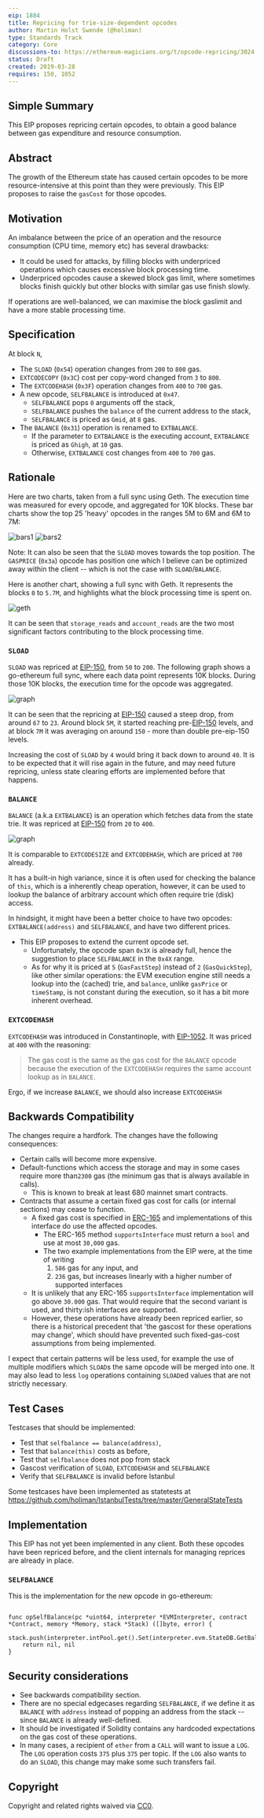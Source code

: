 ```yaml
---
eip: 1884
title: Repricing for trie-size-dependent opcodes 
author: Martin Holst Swende (@holiman)
type: Standards Track
category: Core
discussions-to: https://ethereum-magicians.org/t/opcode-repricing/3024
status: Draft
created: 2019-03-28
requires: 150, 1052
---
```



## Simple Summary

This EIP proposes repricing certain opcodes, to obtain a good balance between gas expenditure and resource consumption.

## Abstract

The growth of the Ethereum state has caused certain opcodes to be more resource-intensive at this point than 
they were previously. This EIP proposes to raise the `gasCost` for those opcodes.

## Motivation

An imbalance between the price of an operation and the resource consumption (CPU time, memory etc)
has several drawbacks:

- It could be used for attacks, by filling blocks with underpriced operations which causes excessive block processing time.
- Underpriced opcodes cause a skewed block gas limit, where sometimes blocks finish quickly but other blocks with similar gas use finish slowly.

If operations are well-balanced, we can maximise the block gaslimit and have a more stable processing time.

## Specification

At block `N`,

- The `SLOAD` (`0x54`) operation changes from `200` to `800` gas.
- `EXTCODECOPY` (`0x3C`) cost per copy-word changed from `3` to `800`.
- The `EXTCODEHASH` (`0x3F`) operation changes from `400` to `700` gas.
- A new opcode, `SELFBALANCE` is introduced at `0x47`.
  - `SELFBALANCE` pops `0` arguments off the stack,
  - `SELFBALANCE` pushes the `balance` of the current address to the stack,
  - `SELFBALANCE` is priced as `Gmid`, at `8` gas.
- The `BALANCE` (`0x31`) operation is renamed to `EXTBALANCE`.
  - If the parameter to `EXTBALANCE` is the executing account, `EXTBALANCE` is priced as `Ghigh`, at `10` gas.
  - Otherwise, `EXTBALANCE` cost changes from `400` to `700` gas.

## Rationale

Here are two charts, taken from a full sync using Geth. The execution time was measured for every opcode, and aggregated for 10K blocks. These bar charts show the top 25 'heavy' opcodes in the ranges 5M to 6M and 6M to 7M:

![bars1](../assets/eip-1884/run3.total-bars-5.png) 
![bars2](../assets/eip-1884/run3.total-bars-6.png) 

Note: It can also be seen that the `SLOAD` moves towards the top position. The `GASPRICE` (`0x3a`) opcode has position one which I believe can be optimized away within the client -- which is not the case with `SLOAD`/`BALANCE`.

Here is another chart, showing a full sync with Geth. It represents the blocks `0` to `5.7M`, and highlights what the block processing time is spent on.

![geth](../assets/eip-1884/geth_processing.png)

It can be seen that `storage_reads` and `account_reads` are the two most significant factors contributing to the block processing time. 

### `SLOAD`

`SLOAD` was repriced at [EIP-150][eip-150], from `50` to `200`. 
The following graph shows a go-ethereum full sync, where each data point represents
 10K blocks. During those 10K blocks, the execution time for the opcode was aggregated.

![graph](../assets/eip-1884/SLOAD-run3.png)

It can be seen that the repricing at [EIP-150][eip-150] caused a steep drop, from around `67` to `23`. 
Around block `5M`, it started reaching pre-[EIP-150][eip-150] levels, and at block `7M` 
it was averaging on around `150` - more than double pre-eip-150 levels. 

Increasing the cost of `SLOAD` by `4` would bring it back down to around `40`. 
It is to be expected that it will rise again in the future, and may need future repricing, unless 
state clearing efforts are implemented before that happens. 

### `BALANCE` 

`BALANCE` (a.k.a `EXTBALANCE`) is an operation which fetches data from the state trie. It was repriced at [EIP-150][eip-150] from `20` to `400`.

![graph](../assets/eip-1884/BALANCE-run3.png)

It is comparable to `EXTCODESIZE` and `EXTCODEHASH`, which are priced at `700` already. 

It has a built-in high variance, since it is often used for checking the balance of `this`, 
which is a inherently cheap operation, however, it can be used to lookup the balance of arbitrary account which often require trie (disk) access. 

In hindsight, it might have been a better choice to have two 
opcodes: `EXTBALANCE(address)` and `SELFBALANCE`, and have two different prices. 

* This EIP proposes to extend the current opcode set.
  * Unfortunately, the opcode span `0x3X` is already full, hence the suggestion to place `SELFBALANCE` in the `0x4X` range.  
  * As for why it is priced at `5` (`GasFastStep`) instead of `2` (`GasQuickStep`), like other similar operations: the EVM execution engine still needs a lookup into the (cached) trie, and `balance`, unlike `gasPrice` or `timeStamp`, is not constant during the execution, so it has a bit more inherent overhead. 


### `EXTCODEHASH`

`EXTCODEHASH` was introduced in Constantinople, with [EIP-1052](https://eips.ethereum.org/EIPS/eip-1052). It was priced at `400` with the reasoning:

> The gas cost is the same as the gas cost for the `BALANCE` opcode because the execution of the `EXTCODEHASH` requires the same account lookup as in `BALANCE`.

Ergo, if we increase `BALANCE`, we should also increase `EXTCODEHASH`


## Backwards Compatibility

The changes require a hardfork. The changes have the following consequences:

- Certain calls will become more expensive.
- Default-functions which access the storage and may in some cases require more than`2300` gas (the minimum gas that is always available in calls). 
  - This is known to break at least 680 mainnet smart contracts.
- Contracts that assume a certain fixed gas cost for calls (or internal sections) may cease to function.
  - A fixed gas cost is specified in [ERC-165](https://eips.ethereum.org/EIPS/eip-165) and implementations of this interface do use the affected opcodes.
    - The ERC-165 method `supportsInterface` must return a `bool` and use at most `30,000` gas.
    - The two example implementations from the EIP were, at the time of writing 
      1. `586` gas for any input, and 
      2. `236` gas, but increases linearly with a higher number of supported interfaces
  - It is unlikely that any ERC-165 `supportsInterface` implementation will go above `30.000` gas. That would require that the second variant is used, and thirty:ish interfaces are supported.  
  - However, these operations have already been repriced earlier, so there is a historical precedent that 'the gascost for these operations may change', which should have prevented such fixed-gas-cost assumptions from being implemented.

I expect that certain patterns will be less used, for example the use of multiple modifiers which `SLOAD`s the same opcode will be merged into one. It may also lead to less `log` operations containing `SLOAD`ed values that are not strictly necessary.

## Test Cases

Testcases that should be implemented: 
- Test that `selfbalance == balance(address)`, 
- Test that `balance(this)` costs as before, 
- Test that `selfbalance` does not pop from stack
- Gascost verification of `SLOAD`, `EXTCODEHASH` and `SELFBALANCE`
- Verify that `SELFBALANCE` is invalid before Istanbul

Some testcases have been implemented as statetests at https://github.com/holiman/IstanbulTests/tree/master/GeneralStateTests

## Implementation

This EIP has not yet been implemented in any client. 
Both these opcodes have been repriced before, and the client internals for managing reprices are already in place.

### `SELFBALANCE`

This is the implementation for the new opcode in go-ethereum:

```golang

func opSelfBalance(pc *uint64, interpreter *EVMInterpreter, contract *Contract, memory *Memory, stack *Stack) ([]byte, error) {
	stack.push(interpreter.intPool.get().Set(interpreter.evm.StateDB.GetBalance(contract.Address())
	return nil, nil
}

```

## Security considerations

- See backwards compatibility section. 
- There are no special edgecases regarding `SELFBALANCE`, if we define it as `BALANCE` with `address` instead of popping an address from the stack -- since `BALANCE` is already well-defined.
- It should be investigated if Solidity contains any hardcoded expectations on the gas cost of these operations.
- In many cases, a recipient of `ether` from a `CALL` will want to issue a `LOG`. The `LOG` operation costs `375` plus `375` per topic. If the `LOG` also wants to do an `SLOAD`, this change may make some such transfers fail. 

## Copyright
Copyright and related rights waived via [CC0](https://creativecommons.org/publicdomain/zero/1.0/).

[eip-150]: https://eips.ethereum.org/EIPS/eip-150
